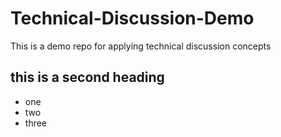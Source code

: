 # Technical-Discussion-Demo
This is a demo repo for applying technical discussion concepts


## this is a second heading

* one 
* two
* three
